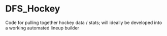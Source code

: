 # DFS_Hockey
Code for pulling together hockey data / stats; will ideally be developed into a working automated lineup builder
